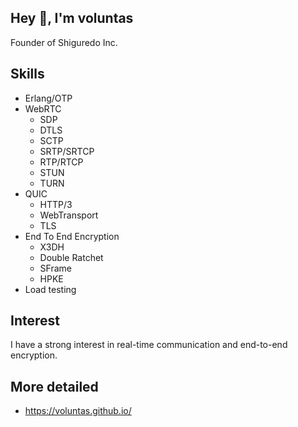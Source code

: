 ## Hey 👋, I'm voluntas

Founder of Shiguredo Inc.

## Skills

- Erlang/OTP
- WebRTC
    - SDP
    - DTLS
    - SCTP
    - SRTP/SRTCP
    - RTP/RTCP
    - STUN
    - TURN
- QUIC
    - HTTP/3
    - WebTransport
    - TLS
- End To End Encryption
    - X3DH
    - Double Ratchet
    - SFrame
    - HPKE
- Load testing

## Interest

I have a strong interest in real-time communication and end-to-end encryption.

## More detailed

- https://voluntas.github.io/
